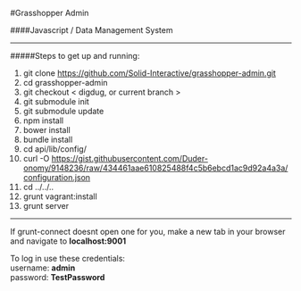 #Grasshopper Admin

####Javascript / Data Management System
___

#####Steps to get up and running:

1. git clone https://github.com/Solid-Interactive/grasshopper-admin.git
2. cd grasshopper-admin
3. git checkout < digdug, or current branch >
4. git submodule init
5. git submodule update
6. npm install
7. bower install
8. bundle install
9. cd api/lib/config/
10. curl -O https://gist.githubusercontent.com/Duder-onomy/9148236/raw/434461aae610825488f4c5b6ebcd1ac9d92a4a3a/configuration.json
11. cd ../../..
12. grunt vagrant:install
13. grunt server

___

If grunt-connect doesnt open one for you, make a new tab in your browser and navigate to **localhost:9001**

To log in use these credentials:  
    username: **admin**  
    password: **TestPassword**    
